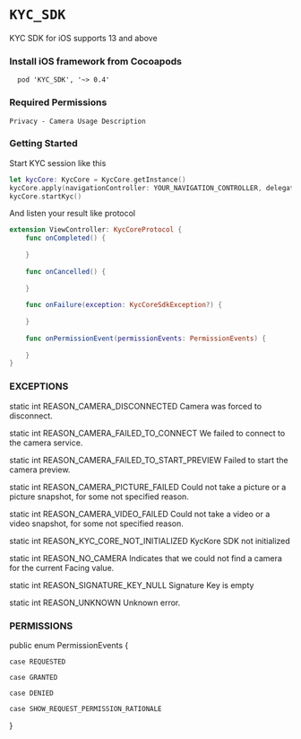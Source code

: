 # ``KYC_SDK``

KYC SDK for iOS supports 13 and above


### Install iOS framework from Cocoapods
```
  pod 'KYC_SDK', '~> 0.4'
```

### Required Permissions
```
Privacy - Camera Usage Description
```

### Getting Started
Start KYC session like this
```Swift
let kycCore: KycCore = KycCore.getInstance()
kycCore.apply(navigationController: YOUR_NAVIGATION_CONTROLLER, delegate: self, signatureKey: YOUR_SIGNATURE_KEY, environment: .STAGING) // STAGING, RELEASE
kycCore.startKyc()
```

And listen your result like protocol
```Swift
extension ViewController: KycCoreProtocol {
    func onCompleted() {
        
    }
    
    func onCancelled() {
        
    }
    
    func onFailure(exception: KycCoreSdkException?) {
        
    }
    
    func onPermissionEvent(permissionEvents: PermissionEvents) {
        
    }
}
```

### EXCEPTIONS

static int    REASON_CAMERA_DISCONNECTED    Camera was forced to disconnect.

static int    REASON_CAMERA_FAILED_TO_CONNECT    We failed to connect to the camera service.

static int    REASON_CAMERA_FAILED_TO_START_PREVIEW    Failed to start the camera preview.

static int    REASON_CAMERA_PICTURE_FAILED    Could not take a picture or a picture snapshot, for some not specified reason.

static int    REASON_CAMERA_VIDEO_FAILED    Could not take a video or a video snapshot, for some not specified reason.

static int    REASON_KYC_CORE_NOT_INITIALIZED    KycKore SDK not initialized

static int    REASON_NO_CAMERA    Indicates that we could not find a camera for the current Facing value.

static int    REASON_SIGNATURE_KEY_NULL    Signature Key is empty

static int    REASON_UNKNOWN    Unknown error.


### PERMISSIONS

public enum PermissionEvents {

    case REQUESTED
    
    case GRANTED
    
    case DENIED
    
    case SHOW_REQUEST_PERMISSION_RATIONALE
    
}
